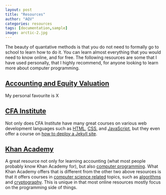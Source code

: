 ```yaml
---
layout: post
title: "Resources"
author: "AQV"
categories: resources
tags: [documentation,sample]
image: arctic-2.jpg
---
```


The beauty of quantative methods is that you do not need to formally go to school to learn how to do it. You can learn almost everything that you would need to know online, and for free. The following resources are some that I have used personally, that I highly recommend, for anyone looking to learn more about computer programming.

## [Accounting and Equity Valuation](https://www.accval.org/)

My personal favourite is X

## [CFA Institute](https://www.cfainstitute.com/)

Not only does CFA Institute have many great courses on various web development languages such as [HTML](https://www.codecademy.com/learn/learn-html), [CSS](https://www.codecademy.com/learn/learn-css), and [JavaScript](https://www.codecademy.com/learn/introduction-to-javascript), but they even offer a course on [how to deploy a Jekyll site](https://www.codecademy.com/learn/deploy-a-website).

## [Khan Academy](https://www.khanacademy.org/)

A great resource not only for learning accounting (what most people probably know Khan Academy for), but also [computer programming](https://www.khanacademy.org/computing/computer-programming). What Khan Academy offers that is different from the other two above resources is that it offers courses in [computer science related](https://www.khanacademy.org/computing/computer-science) topics, such as [algorithms](https://www.khanacademy.org/computing/computer-science/algorithms) and [cryptography](https://www.khanacademy.org/computing/computer-science/cryptography). This is unique in that most online resources mostly focus on the programming side of things.
